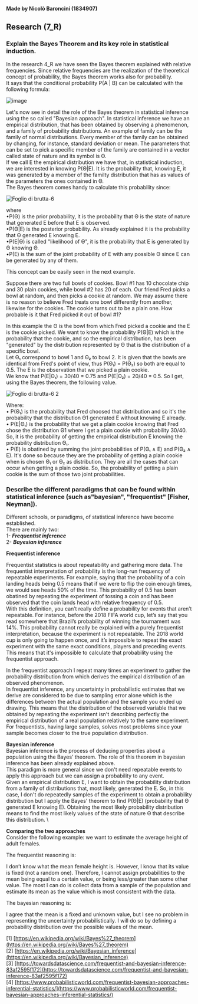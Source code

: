 **Made by Nicolò Baroncini (1834907)**

## Research (7_R)
### Explain the Bayes Theorem and its key role in statistical induction.
In the research 4_R we have seen the Bayes theorem explained with relative frequencies. Since relative frequencies are the realization of the theoretical concept of probability, the Bayes theorem works also for probability. \
It says that the conditional probability P(A | B) can be calculated with the following formula:

![image](https://user-images.githubusercontent.com/78324346/138822456-dd78013c-dffc-463d-890a-372d1f861e38.png)

Let's now see in detail the role of the Bayes theorem in statistical inference using the so called "Bayesian approach".
In statistical inference we have an empirical distribution, that has been obtained by observing a phenomenon, and a family of probability distributions. An example of family can be the family of normal distributions. Every member of the family can be obtained by changing, for instance, standard deviation or mean. The parameters that can be set to pick a specific member of the family are contained in a vector called state of nature and its symbol is Θ. \
If we call E the empirical distribution we have that, in statistical induction, we are interested in knowing P(Θ|E). It is the probability that, knowing E, it was generated by a member of the familty distribution that has as values of the parameters the ones contained in Θ. \
The Bayes theorem comes handy to calculate this probability since:

![Foglio di brutta-6](https://user-images.githubusercontent.com/78324346/138826607-5c2497f8-cac3-4abf-9ee1-2ff3fc659c0b.jpg)

where\
•P(Θ) is the prior probability, it is the probability that Θ is the state of nature that generated E before that E is observed. \
•P(Θ|E) is the posterior probability. As already explained it is the probability that Θ generated E knowing E. \
•P(E|Θ) is called "likelihood of Θ", it is the probability that E is generated by Θ knowing Θ.\
•P(E) is the sum of the joint probability of E with any possible Θ since E can be generated by any of them.

This concept can be easily seen in the next example.

Suppose there are two full bowls of cookies. Bowl #1 has 10 chocolate chip and 30 plain cookies, while bowl #2 has 20 of each. Our friend Fred picks a bowl at random, and then picks a cookie at random. We may assume there is no reason to believe Fred treats one bowl differently from another, likewise for the cookies. The cookie turns out to be a plain one. How probable is it that Fred picked it out of bowl #1?

In this example the Θ is the bowl from which Fred picked a cookie and the E is the cookie picked. We want to know the probability P(Θ|E) which is the probability that the cookie, and so the empirical distribution, has been "generated" by the distribution represented by Θ that is the distribution of a specific bowl. \
Let Θ₁ correspond to bowl 1 and Θ₂ to bowl 2. It is given that the bowls are identical from Fred's point of view, thus P(Θ₁) = P(Θ₂) so both are equal to 0.5. The E is the observation that we picked a plain cookie. \
We know that P(E|Θ₁) = 30/40 = 0.75 and P(E|Θ₂) = 20/40 = 0.5.
So I get, using the Bayes theorem, the following value.

![Foglio di brutta-6 2](https://user-images.githubusercontent.com/78324346/138833383-b5e2c8a7-bbd5-4471-ab04-a71df449c50f.jpg)

Where: \
• P(Θ₁) is the probability that Fred choosed that distribution and so it's the probability that the distribution Θ1 generated E without knowing E already.\
• P(E|Θ₁) is the probability that we get a plain cookie knowing that Fred chose the distribution Θ1 where I get a plain cookie with probability 30/40. So, it is the probability of getting the empirical distribution E knowing the probability distribution Θ₁.\
• P(E) is obatined by summing the joint probabilities of P(Θ₁ ∧ E) and P(Θ₂ ∧ E). It's done so because they are the probability of getting a plain cookie when is chosen Θ₁ or Θ₂ as distribution. They are all the cases that can occur when getting a plain cookie. So, the probability of getting a plain cookie is the sum of those two joint probabilities.


### Describe the different paradigms that can be found within statistical inference (such as"bayesian", "frequentist" [Fisher, Neyman]).

Different schools, or paradigms, of statistical inference have become established. \
There are mainly two: \
1- ***Frequentist inference*** \
2- ***Bayesian inference***

**Frequentist inference** 

Frequentist statistics is about repeatability and gathering more data. The frequentist interpretation of probability is the long-run frequency of repeatable experiments. For example, saying that the probability of a coin landing heads being 0.5 means that if we were to flip the coin enough times, we would see heads 50% of the time. This probability of 0.5 has been obatined by repeating the experiment of tossing a coin and has been observed that the coin lands head with relative frequency of 0.5. \
With this definition, you can’t really define a probability for events that aren’t repeatable. For instance, before the 2018 FIFA world cup, let’s say that you read somewhere that Brazil’s probability of winning the tournament was 14%. This probability cannot really be explained with a purely frequentist interpretation, because the experiment is not repeatable. The 2018 world cup is only going to happen once, and it’s impossible to repeat the exact experiment with the same exact conditions, players and preceding events. This means that it's impossible to calculate that probability using the frequentist approach.

In the frequentist approach I repeat many times an experiment to gather the probability distribution from which derives the empirical distribution of an observed phenomenon.\
In frequentist inference, any uncertainty in probabilistic estimates that we derive are considered to be due to sampling error alone which is the differences between the actual population and the sample you ended up drawing. This means that the distribution of the observed variable that we obtained by repeating the experiment isn't describing perfectly the empirical distribution of a real population relatively to the same experiment. \
For frequentists, having large samples, solves most problems since your sample becomes closer to the true population distribution. 

**Bayesian inference** \
Bayesian inference is the process of deducing properties about a population using the Bayes’ theorem. The role of this theorem in bayesian inference has been already explained above. \
This paradigm is more general since we don't need repeatable events to apply this approach but we can assign a probability to any event. \
Given an empirical distribution E, I want to obtain the probability distribution from a family of distributions that, most likely, generated the E. So, in this case, I don't do repeatedly samples of the experiment to obtain a probability distribution but I apply the Bayes' theorem to find P(Θ|E) (probability that Θ generated E knowing E). Obtaining the most likely probability distribution means to find the most likely values of the state of nature Θ that describe this distribution. \

**Comparing the two approaches** \
Consider the following example: we want to estimate the average height of adult females.

The frequentist reasoning is:

I don’t know what the mean female height is. However, I know that its value is fixed (not a random one). Therefore, I cannot assign probabilities to the mean being equal to a certain value, or being less/greater than some other value. The most I can do is collect data from a sample of the population and estimate its mean as the value which is most consistent with the data.


The bayesian reasoning is:

I agree that the mean is a fixed and unknown value, but I see no problem in representing the uncertainty probabilistically. I will do so by defining a probability distribution over the possible values of the mean.


[1] [https://en.wikipedia.org/wiki/Bayes%27_theorem](https://en.wikipedia.org/wiki/Bayes%27_theorem) \
[2] [https://en.wikipedia.org/wiki/Bayesian_inference](https://en.wikipedia.org/wiki/Bayesian_inference) \
[3] [https://towardsdatascience.com/frequentist-and-bayesian-inference-83af2595f172](https://towardsdatascience.com/frequentist-and-bayesian-inference-83af2595f172) \
[4] [https://www.probabilisticworld.com/frequentist-bayesian-approaches-inferential-statistics/](https://www.probabilisticworld.com/frequentist-bayesian-approaches-inferential-statistics/)
